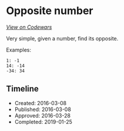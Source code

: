 # Opposite number
[*View on Codewars*](https://www.codewars.com/kata/opposite-number)

Very simple, given a number, find its opposite.

Examples:
```
1: -1
14: -14
-34: 34
```

## Timeline
- Created: 2016-03-08
- Published: 2016-03-08
- Approved: 2016-03-28
- Completed: 2019-01-25